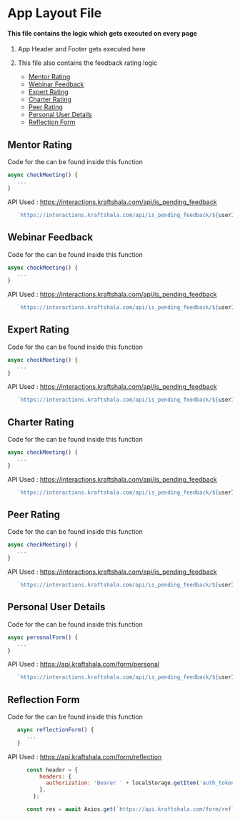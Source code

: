 # App Layout File
#### This file contains the logic which gets executed on every page

1. App Header and Footer gets executed here

2. This file also contains the feedback rating logic
    * [Mentor Rating](#mentor-rating)
    * [Webinar Feedback](#webinar-feedback)
    * [Expert Rating](#expert-rating)
    * [Charter Rating](#charter-rating)
    * [Peer Rating](#peer-rating)
    * [Personal User Details](#personal-user-details)
    * [Reflection Form](#reflection-form)


## Mentor Rating
Code for the can be found inside this function
```javascript
async checkMeeting() {
   ...
}
```
API Used : https://interactions.kraftshala.com/api/is_pending_feedback

```javascript
   `https://interactions.kraftshala.com/api/is_pending_feedback/${userID}`
```

## Webinar Feedback
Code for the can be found inside this function
```javascript
async checkMeeting() {
   ...
}
```
API Used : https://interactions.kraftshala.com/api/is_pending_feedback

```javascript
   `https://interactions.kraftshala.com/api/is_pending_feedback/${userID}`
```


## Expert Rating
Code for the can be found inside this function
```javascript
async checkMeeting() {
   ...
}
```
API Used : https://interactions.kraftshala.com/api/is_pending_feedback

```javascript
   `https://interactions.kraftshala.com/api/is_pending_feedback/${userID}`
```

## Charter Rating
Code for the can be found inside this function
```javascript
async checkMeeting() {
   ...
}
```
API Used : https://interactions.kraftshala.com/api/is_pending_feedback

```javascript
   `https://interactions.kraftshala.com/api/is_pending_feedback/${userID}`
```

## Peer Rating
Code for the can be found inside this function
```javascript
async checkMeeting() {
   ...
}
```
API Used : https://interactions.kraftshala.com/api/is_pending_feedback

```javascript
   `https://interactions.kraftshala.com/api/is_pending_feedback/${userID}`
```

## Personal User Details
Code for the can be found inside this function
```javascript
async personalForm() {
   ...
}
```
API Used : https://api.kraftshala.com/form/personal

```javascript
   `https://interactions.kraftshala.com/api/is_pending_feedback/${userID}`
```

## Reflection Form
Code for the can be found inside this function
```javascript
   async reflectionForm() {
      ...
   }
```
API Used : https://api.kraftshala.com/form/reflection

```javascript
      const header = {
          headers: {
            authorization: 'Bearer ' + localStorage.getItem('auth_token'),
          },
        };

      const res = await Axios.get(`https://api.kraftshala.com/form/reflection`, header);
```
